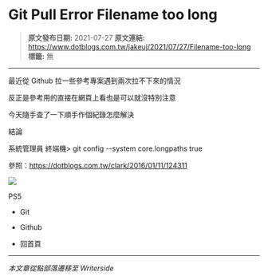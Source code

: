 # Git Pull Error Filename too long

> **原文發布日期:** 2021-07-27
> **原文連結:** https://www.dotblogs.com.tw/jakeuj/2021/07/27/Filename-too-long
> **標籤:** 無

---

最近從 Github 拉一些參考專案遇到兩次拉不下來的情況

反正是參考用的直接在網頁上看也是可以就沒特別注意

今天隨手查了一下順手作個紀錄怎麼解決

結論

系統管理員 終端機> git config --system core.longpaths true

參照：https://dotblogs.com.tw/clark/2016/01/11/124311

![](https://card.psnprofiles.com/1/jakeuj.png)

PS5

* Git
* Github

* 回首頁

---

*本文章從點部落遷移至 Writerside*
